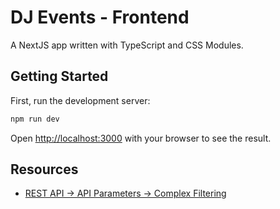 # DJ Events - Frontend

A NextJS app written with TypeScript and CSS Modules.

## Getting Started

First, run the development server:

```bash
npm run dev
```

Open [http://localhost:3000](http://localhost:3000) with your browser to see the result.

## Resources

- [REST API -> API Parameters -> Complex Filtering](https://docs.strapi.io/developer-docs/latest/developer-resources/database-apis-reference/rest/filtering-locale-publication.html#complex-filtering)
